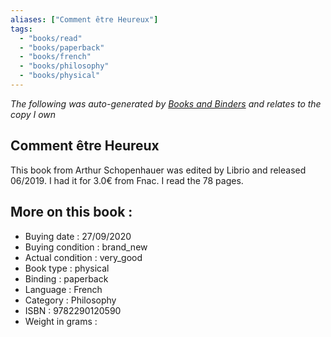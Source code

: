 ```yaml
---
aliases: ["Comment être Heureux"] 
tags: 
  - "books/read" 
  - "books/paperback" 
  - "books/french"
  - "books/philosophy"
  - "books/physical"
---
```


_The following was auto-generated by [Books and Binders](Books%20and%20Binders.md) and relates to the copy I own_
## Comment être Heureux
This book from Arthur Schopenhauer was edited by Librio and released 06/2019. I had it for 3.0€ from Fnac. I read the 78 pages.

## More on this book :
- Buying date : 27/09/2020
- Buying condition : brand_new
- Actual condition : very_good
- Book type : physical
- Binding : paperback
- Language : French
- Category : Philosophy
- ISBN : 9782290120590
- Weight in grams : 
